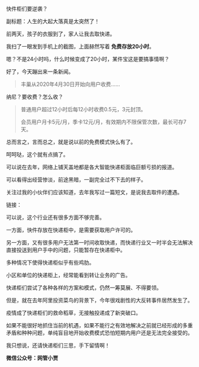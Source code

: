 快件柜们要逆袭？

副标题：人生的大起大落真是太突然了！



前两天，孩子的衣服到了，家人让我去取快递。

我扫了一眼发到手机上的截图，上面赫然写着 **免费存放20小时**。

嗯？不是24小时吗，什么时候变成了20小时，某件宝这是要搞事情啊？

好了，今天蹦出来一条新闻。

>  丰巢从2020年4月30日开始向用户收费......



纳尼？要收费？怎么收？

>  普通用户超过12小时后每12小时收费0.5元，3元封顶。
>
> 会员用户月卡5元/月，季卡12元/月，有效期内不限保管次数，最长可存7天。



总而言之，言而总之，就是说以前的免费模式快么有了。

呵呵哒，这个就有点搞了。

可以说在去年，网络上铺天盖地都是各大智能快递柜面临巨额亏损的报道。

可以看得出经营惨淡，前途黑暗，一副完全过不下去的样子。

关注过我的小伙伴们应该知道，去年我写过一篇短文，是说我去取件的遭遇。

链接：



可以说，这个行业还有很多方面不够完善。

一方面，快件存放在快递柜中，是需要获取用户许可的。

另一方面，又有很多用户无法第一时间收取快递，而快递行业又一时半会无法解决直接投送到用户手中的问题，只能暂存在快递柜中。

多种情况下使得快递柜似乎有些鸡肋。

小区和单位的快递柜上，经常能看到转让业务的广告。

快递柜们尝试了各种各样的方案和模式，仍然一筹莫展、不得要领。



但是，就在去年阿里投资菜鸟的背景下，今年很戏剧性的大反转事件居然发生了。

疫情成了快递柜们的救命稻草，无接触投递成了新突破口。

如果不能很好地抓住当前的机遇，如果不能行之有效地解决之前就已经形成的多重矛盾和种种问题，单纯盲目地开始收费模式恐怕短期内用户还是无法完全接受的。

我只想说，还请快递柜们三思，手下留情啊！



**微信公众号：网管小贾**






